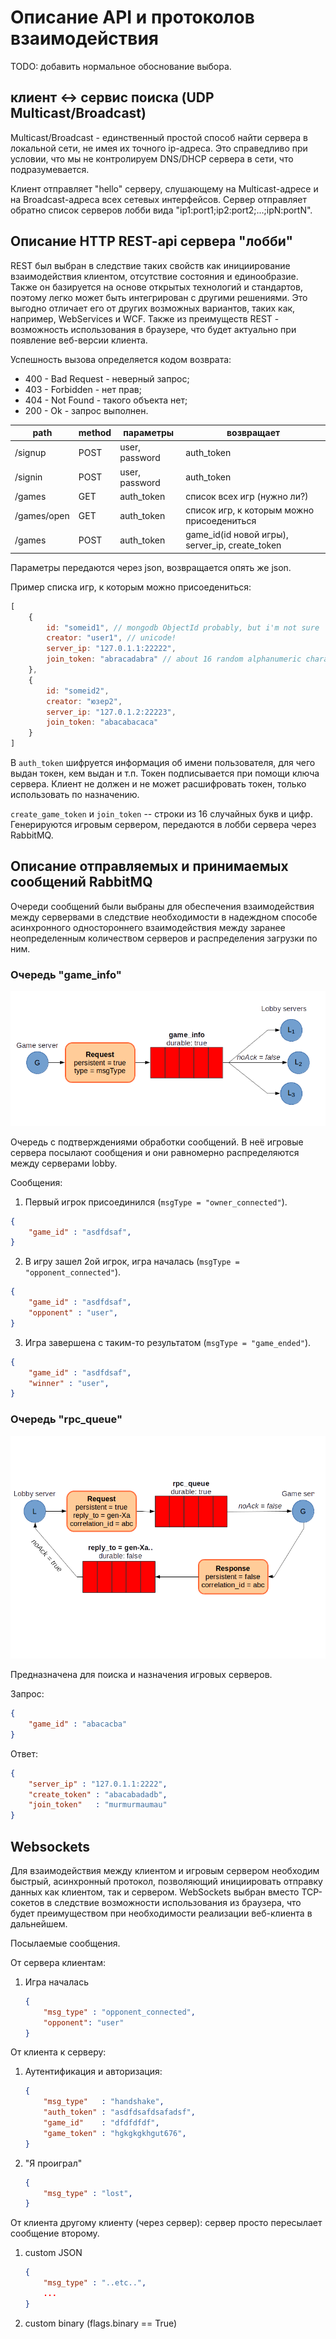 # Описание API и протоколов взаимодействия

TODO: добавить нормальное обоснование выбора.

## клиент <-> сервис поиска (UDP Multicast/Broadcast)
Multicast/Broadcast - единственный простой способ найти сервера в локальной сети, не имея их точного ip-адреса. Это справедливо при условии, что мы не контролируем DNS/DHCP сервера в сети, что подразумевается.

Клиент отправляет "hello" серверу, слушающему на Multicast-адресе и
на Broadcast-адреса всех сетевых интерфейсов. Сервер отправляет обратно
список серверов лобби вида "ip1:port1;ip2:port2;...;ipN:portN".

## Описание HTTP REST-api сервера "лобби"
REST был выбран в следствие таких свойств как инициирование взаимодействия клиентом, отсутствие состояния и единообразие.
Также он базируется на основе открытых технологий и стандартов, поэтому легко может быть интегрирован с другими решениями. Это выгодно отличает его
от других возможных вариантов, таких как, например, WebServices и WCF.
Также из преимуществ REST - возможность использования в браузере, что
будет актуально при появление веб-версии клиента.

Успешность вызова определяется кодом возврата:

 * 400 - Bad Request - неверный запрос;
 * 403 - Forbidden - нет прав;
 * 404 - Not Found - такого объекта нет;
 * 200 - Ok - запрос выполнен.

| path           | method | параметры      | возвращает                                                |
|----------------|--------|----------------|-----------------------------------------------------------|
| /signup        | POST   | user, password | auth_token                                                |
| /signin        | POST   | user, password | auth_token                                                |
| /games         | GET    | auth_token     | список всех игр (нужно ли?)                               |
| /games/open    | GET    | auth_token     | список игр, к которым можно присоедениться                |
| /games         | POST   | auth_token     | game_id(id  новой игры), server_ip, create_token |


Параметры передаются через json, возвращается опять же json.

Пример списка игр, к которым можно присоедениться:

```javascript
[
    {
        id: "someid1", // mongodb ObjectId probably, but i'm not sure
        creator: "user1", // unicode!
        server_ip: "127.0.1.1:22222",
        join_token: "abracadabra" // about 16 random alphanumeric characters
    },
    {
        id: "someid2",
        creator: "юзер2",
        server_ip: "127.0.1.2:22223",
        join_token: "abacabacaca"
    }
]

```

В `auth_token` шифруется информация об имени пользователя, для чего выдан токен, кем выдан и т.п. Токен подписывается при помощи ключа сервера.
Клиент не должен и не может расшифровать токен, только использовать по назначению.

`create_game_token` и `join_token` -- строки из 16 случайных букв и цифр. Генерируются игровым сервером, передаются в лобби сервера через RabbitMQ.

## Описание отправляемых и принимаемых сообщений RabbitMQ

Очереди сообщений были выбраны для обеспечения взаимодействия между сервервами в следствие необходимости в надеждном способе асинхронного одностороннего взаимодействия между заранее неопределенным количеством
серверов и распределения загрузки по ним.

### Очередь "game_info"

![game_info](docs/game_info.png)

Очередь с подтверждениями обработки сообщений.
В неё игровые сервера посылают сообщения и они равномерно распределяются между серверами lobby.

Сообщения:

1. Первый игрок присоединился (`msgType = "owner_connected"`).

```json
{
    "game_id" : "asdfdsaf",
}
```

2. В игру зашел 2ой игрок, игра началась (`msgType = "opponent_connected"`).

```json
{
    "game_id" : "asdfdsaf",
    "opponent" : "user",
}
```

3. Игра завершена с таким-то результатом (`msgType = "game_ended"`).

```json
{
    "game_id" : "asdfdsaf",
    "winner" : "user",
}
```

### Очередь "rpc_queue"

![rpc_queue](docs/rpc_queue.png)

Предназначена для поиска и назначения игровых серверов.

Запрос:

```json
{
    "game_id" : "abacacba"
}
```

Ответ:

```json
{
    "server_ip" : "127.0.1.1:2222",
    "create_token" : "abacabadadb",
    "join_token"   : "murmurmaumau"
}
```

## Websockets

Для взаимодействия между клиентом и игровым сервером необходим быстрый,
асинхронный протокол, позволяющий инициировать отправку данных как клиентом, так и сервером. WebSockets выбран вместо TCP-сокетов в следствие
возможности использования из браузера, что будет преимуществом при
необходимости реализации веб-клиента в дальнейшем.

Посылаемые сообщения.

От сервера клиентам:

 1. Игра началась

    ```json
    {
        "msg_type" : "opponent_connected",
        "opponent": "user"
    }
    ```

От клиента к серверу:

 1. Аутентификация и авторизация:

    ```json
    {
        "msg_type"   : "handshake",
        "auth_token" : "asdfdsafdsafadsf",
        "game_id"    : "dfdfdfdf",
        "game_token" : "hgkgkgkhgut676",
    }
    ```

 2. "Я проиграл"

    ```json
    {
        "msg_type" : "lost",
    }
    ```

От клиента другому клиенту (через сервер):
сервер просто пересылает сообщение второму.

 1. custom JSON
    ```json
    {
        "msg_type" : "..etc..",
        ...
    }
    ```

 2. custom binary (flags.binary == True)


